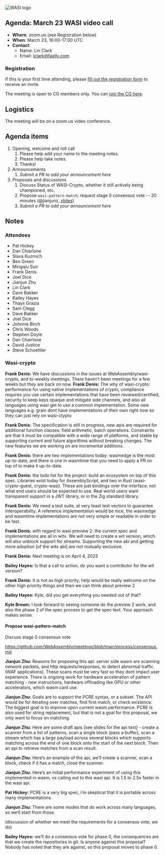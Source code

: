 ![WASI logo](https://raw.githubusercontent.com/WebAssembly/WASI/main/WASI.png)

## Agenda: March 23 WASI video call

- **Where**: zoom.us (see Registration below)
- **When**: March 23, 16:00-17:00 UTC
- **Contact**:
  - Name: Lin Clark
  - Email: lclark@fastly.com

### Registration

If this is your first time attending, please [fill out the registration form](https://docs.google.com/forms/d/e/1FAIpQLSdpO6Lp2L_dZ2_oiDgzjKx7pb7s2YYHjeSIyfHWZZGSKoZKWQ/viewform?usp=sf_link) to receive an invite.

The meeting is open to CG members only. You can [join the CG here](https://www.w3.org/community/webassembly/).

## Logistics

The meeting will be on a zoom.us video conference.

## Agenda items

1. Opening, welcome and roll call
    1. Please help add your name to the meeting notes.
    1. Please help take notes.
    1. Thanks!
1. Announcements
    1. _Submit a PR to add your announcement here_
1. Proposals and discussions
    1. Discuss Status of WASI-Crypto, whether it still actively being championed, etc.
    1. Propose `wasi-pattern-match`; request stage 0 consensus vote -- 20 minutes (@jianjunz,
       [slides](presentations/2023-03-23-wasi-pattern-match.pdf))
    1. _Submit a PR to add your announcement here_

## Notes
### Attendees
- Pat Hickey
- Dan Chiarlone
- Slava Kuzmich
- Ben Green
- Mingqiu Sun
- Frank Denis
- Joel Dice
- Jianjun Zhu
- Lin Clark
- Dave Bakker
- Bailey Hayes
- Thays Grazia
- Sam Clegg
- Dave Bakker
- Joel Dice
- Johnnie Birch
- Chris Woods
- Stephen Doyle
- Dan Chairlone
- David Justice
- Steve Schoettler

### Wasi-crypto

**Frank Denis:**  We have discussions in the issues at WebAssembly/wasi-crypto, and bi-weekly meetings. There haven’t been meetings for a few weeks but they are back on now.
**Frank Denis:**  The why of wasi-crypto: performance for using native implementations of crypto, compliance requires you use certain implementations that have been reviewed/certified, security to keep keys opaque and mitigate side channels, and also all languages using wasi get to use a common implementation. Some new languages e.g. grain dont have implementations of their own right now so they can just rely on wasi-ctypto

**Frank Denis:**  The specification is still in progress, new apis are required for additional function classes: field arithmetic, batch operations. Constraints are that it must be compatible with a wide range of platforms, and stable by supporting current and future algorithms without breaking changes. The new features we are working on are incremental additions.

**Frank Denis:**  there are two implementations today: wasmedge is the most up-to-date, and there is one in wasmtime that you need to apply a PR on top of to make it up-to-date.

**Frank Denis:**  the todo list for the project: build an ecosystem on top of this spec. Libraries exist today for AssemblyScript, and two in Rust (wasi-crypto-guest, crypto-wasi). These are just bindings over the interface, not what end users should be expected to use. Real world users want transparent support in a JWT library, or in the Zig standard library.

**Frank Denis:**  We need a test suite, at very least test vectors to guarantee interoperability. A reference implementation would be nice, the wasmedge and wasmtime implementations are not very simple or readable in order to be fast.

**Frank Denis:**  with regard to wasi preview 2: the current spec and implementations are all in witx. We will need to create a wit version, which will also unblock support for streams. Supporting the new abi and getting more adoption [of the witx abi] are not mutually exclusive.

**Frank Denis:**  Next meeting is on April 4, 2023

**Bailey Hayes:** Is that a call to action, do you want a contributor for the wit version?

**Frank Denis:**  It is not as high priority, help would be really welcome on the other high priority things and then we can think about preview 2

**Bailey Hayes:** Kyle, did you get everything you needed out of that?

**Kyle Brown:** I look forward to seeing someone do the preview 2 work, and also the phase 2 of the spec process to get the spec text. Your approach makes sense.

#### Propose wasi-pattern-match

Discuss stage 0 consensus vote

https://github.com/WebAssembly/meetings/blob/main/process/consensus.md

**Jianjun Zhu:** Reasons for proposing this api: server side wasm are scanning network packets, and http requests/responses, to detect abnormal traffic (WAF applications). These scans must be very fast so they dont impact user experience. There is ongoing work for hardware acceleration of pattern matching - new instructions, hardware offloading like GPU or other accelerators, which wasm cant use.

**Jianjun Zhu:** Goals are to support the PCRE syntax, or a subset. The API would be for iterating over matches, find first match, or check existence. The biggest goal is to improve upon current wasm performance. PCRE Is also used for string replacement, but that is not a goal for this proposal, we only want to focus on matching.

**Jianjun Zhu:** Here are some draft apis [see slides for the api text] - create a scanner from a list of patterns, scan a single block (pass a buffer), scan a stream which has a large payload across several blocks which supports matching across the end of one block onto the start of the next block. Then an api to retrieve matches from a scan result.

**Jianjun Zhu:** Here’s an example of the api, we’ll create a scanner, scan a block, check if it has a match, close the scanner.

**Jianjun Zhu:** Here’s an initial performance experiment of using this implemented in wasm, vs calling out to this wasi api. It is 1.5 to 2.5x faster in the wasi api.

**Pat Hickey:** PCRE is a very big spec, i’m skeptical that it is portable across many implementations.

**Jianjun Zhu:** There are some modes that do work across many languages, so we’ll start from those.

(discussion of whether we meet the requirements for a consensus vote, we do)

**Bailey Hayes:** we’ll do a consensus vote for phase 0, the consequences are that we create the repositories in git. Is anyone against this proposal? Nobody has noted that they are against, so this proposal moves to phase 0.
